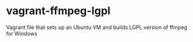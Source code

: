 # vagrant-ffmpeg-lgpl
Vagrant file that sets up an Ubuntu VM and builds LGPL version of ffmpeg for Windows
